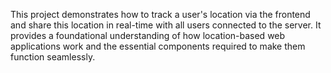 This project demonstrates how to track a user's location via the frontend and share this location in real-time with all users connected to the server. It provides a foundational understanding of how location-based web applications work and the essential components required to make them function seamlessly.
